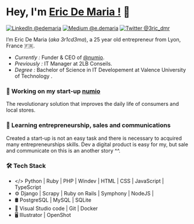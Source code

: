 # Hey, I'm [Eric De Maria !](https://www.linkedin.com/in/edemaria) 👋

[![LinkedIn @edemaria](https://img.shields.io/badge/LinkedIn%20@edemaria-0077B5?style=flat-square&logo=linkedin&logoColor=white)](https://www.linkedin.com/in/edemaria)
[![Medium @e.demaria](https://img.shields.io/badge/Medium%20@e.demaria-000000?style=flat-square&logo=medium&logoColor=white)](https://www.medium.com/@e.demaria)
[![Twitter @3ric_dmr](https://img.shields.io/badge/Twitter%20@3ric_dmr-1d9bf0?style=flat-square&logo=twitter&logoColor=white)](https://twitter.com/3ric_dmr)

I’m Eric De Maria (*aka 3r1cd3ma*), a 25 year old entrepreneur from Lyon, France 🇫🇷.
- *Currently :* Funder & CEO of [@numio](https://numio.eu). 
- *Previously :* IT Manager at 2LB Conseils.
- *Degree :* Bachelor of Science in IT Developement at Valence University of Technology .

### 🔭 Working on my start-up [numio](https://numio.eu)
The revolutionary solution that improves the daily life of consumers and local stores.

### 🌱 Learning entrepreneurship, sales and communications
Created a start-up is not an easy task and there is necessary to acquired many entrepreneurships skills.
Dev a digital product is easy for my, but sale and communicate on this is an another story ^^.

### 🛠 Tech Stack
 - </> Python | Ruby | PHP | Windev | HTML | CSS | JavaScript | TypeScript
 - ⚙️  Django | Scrapy | Ruby on Rails | Symphony | NodeJS |
 - 🛢  PostgreSQL | MySQL | SQLite
 - 🔧  Visual Studio code | Git | Docker
 - 🖥  Illustrator | OpenShot
